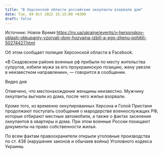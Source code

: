 ```yaml
---
title: "В Херсонской области российские оккупанты взорвали дом"
date: Tue, 04 Oct 2022 15:15:00 +0300
draft: false
---
```

Источник: Новое Время https://nv.ua/ukraine/events/v-hersonskoy-oblasti-okkupanty-vzorvali-dom-hozyaina-izbili-a-ego-zhenu-pohitili-50274427.html


Об этом сообщает полиция Херсонской области в Facebook.

«В Скадовском районе военные рф прибыли по месту жительства супругов, избили мужа за его проукраинскую позицию, жену увезли в неизвестном направлении», — говорится в сообщении.

 Видео дня   

Отмечено, что местонахождение женщины неизвестно. Мужчину оккупанты выгнали из дома, после чего жилье взорвали.

Кроме того, из временно оккупированных Херсона и Голой Пристани продолжают поступать сообщения о мародерстве военнослужащих РФ, которые отбирают местные автомобили, а также о фактах заселения оккупантов в квартиры и дома. При этом военные России похищают документы на право собственности жилья.

По всем фактам правоохранители открыли уголовные производства по ст. 438 (нарушение законов и обычаев войны) Уголовного кодекса Украины.
